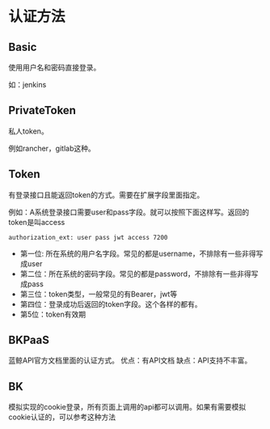 # 认证方法

## Basic

使用用户名和密码直接登录。

如：jenkins

## PrivateToken
 
私人token。

例如rancher，gitlab这种。

## Token

有登录接口且能返回token的方式。需要在扩展字段里面指定。

例如：A系统登录接口需要user和pass字段。就可以按照下面这样写。返回的token是叫access
```
authorization_ext: user pass jwt access 7200
```
- 第一位: 所在系统的用户名字段。常见的都是username，不排除有一些非得写成user
- 第二位：所在系统的密码字段。常见的都是password，不排除有一些非得写成pass
- 第三位：token类型，一般常见的有Bearer，jwt等
- 第四位：登录成功后返回的token字段。这个各样的都有。
- 第5位：token有效期


## BKPaaS

蓝鲸API官方文档里面的认证方式。
优点：有API文档
缺点：API支持不丰富。

## BK

模拟实现的cookie登录，所有页面上调用的api都可以调用。如果有需要模拟cookie认证的，可以参考这种方法
